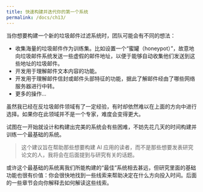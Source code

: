 ```yaml
---
title: 快速构建并迭代你的第一个系统
permalink: /docs/ch13/
---
```


当你想要构建一个新的垃圾邮件过滤系统时，团队可能会有不同的想法：

- 收集海量的垃圾邮件作为训练集。比如设置一个“蜜罐（honeypot）”，故意地向垃圾邮件系统发送一些虚假的邮件地址，以便于能够自动收集他们发送到这些地址的垃圾邮件。 
- 开发用于理解邮件文本内容的功能。
- 开发用于理解邮件信封或邮件头部特征的功能，据此了解邮件经由了哪些网络服务器进行中转。
- 更多的操作...

虽然我已经在反垃圾邮件领域有了一定经验，有时却依然难以在上面的方向中进行选择。如果你在此领域并不是一个专家，难度会变得更大。

试图在一开始就设计和构建出完美的系统会有些困难，不妨先花几天的时间构建并训练一个最基础的系统。

> 这个建议旨在帮助那些想要构建 AI 应用的读者，而不是那些想要发表研究论文的人，我将会在后面提到与研究有关的话题。

或许这个最基础的系统离我们所能构建的“最佳”系统相去甚远，但研究里面的基础功能也很有价值：你会很快地找到一些线索来帮助决定在什么方向投入时间。后面的一些章节会向你解释去如何解读这些线索。
